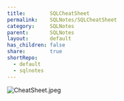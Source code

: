 ```yaml
---
title:        SQLCheatSheet
permalink:    SQLNotes/SQLCheatSheet
category:     SQLNotes
parent:       SQLNotes
layout:       default
has_children: false
share:        true
shortRepo:
  - default
  - sqlnotes    
---
```


![CheatSheet.jpeg](..%2Fassets%2Fimages%2FCheatSheet.jpeg)